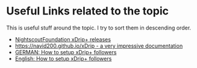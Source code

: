 # Useful Links related to the topic

This is useful stuff around the topic. I try to sort them in descending order.

- [NightscoutFoundation xDrip+ releases](https://github.com/NightscoutFoundation/xDrip/releases)
- [https://navid200.github.io/xDrip - a very impressive documentation](https://navid200.github.io/xDrip/)
- [GERMAN: How to setup xDrip+ followers](https://www.youtube.com/watch?v=SYu2JUcNBXg)
- [English: How to setup xDrip+ followers](https://www.youtube.com/watch?v=LcgjfbYcWkE)

